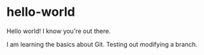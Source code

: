 # hello-world
Hello world! I know you're out there. 

I am learning the basics about Git. Testing out modifying a branch. 

